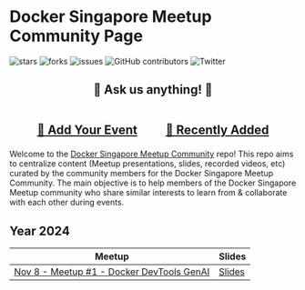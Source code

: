 # Docker Singapore Meetup Community Page


![stars](https://img.shields.io/github/stars/collabnix/docker-singapore)
![forks](https://img.shields.io/github/forks/collabnix/docker-singapore)
![issues](https://img.shields.io/github/issues/collabnix/docker-singapore)
![GitHub contributors](https://img.shields.io/github/contributors/collabnix/docker-singapore)
![Twitter](https://img.shields.io/twitter/follow/docker-singapore?style=social)

<h2 align="center">
🎤 Ask us anything! 🐳<br><br>

<a href="../../issues/new">:speech_balloon: Add Your Event</a> &nbsp;&nbsp;&nbsp;&nbsp;&nbsp;&nbsp;&nbsp;&nbsp; <a href="../../issues?q=is%3Aissue+is%3Aclosed+sort%3Aupdated-desc">:book: Recently Added</a>
</h2>

Welcome to the [Docker Singapore Meetup Community](https://www.meetup.com/docker-singapore) repo! This repo aims to centralize content (Meetup presentations, slides, recorded videos, etc) curated by the community members for the Docker Singapore Meetup Community. The main objective is to help members of the Docker Singapore Meetup community who share similar interests to learn from & collaborate with each other during events. 

## Year 2024
| Meetup                                                                                                                                             | Slides                                                                                                                     |
|----------------------------------------------------------------------------------------------------------------------------------------------------|----------------------------------------------------------------------------------------------------------------------------|
| [Nov 8 - Meetup #1 - Docker DevTools GenAI ](https://www.meetup.com/docker-singapore/events/302802831/) |  [Slides]() |
